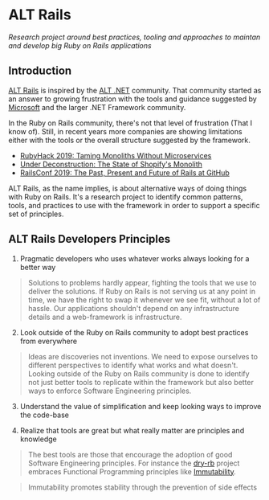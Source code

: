 # ALT Rails

*Research project around best practices, tooling and approaches to maintan and develop big Ruby on Rails applications*

## Introduction

[ALT Rails](https://github.com/cored/alt-rails) is inspired by the [ALT .NET](https://docs.microsoft.com/en-us/archive/msdn-magazine/2008/march/%7b-end-bracket-%7d-what-is-alt-net) community. That community started as an answer to growing frustration with the tools and guidance suggested by [Microsoft](https://microsoft.com) and the larger .NET Framework community.

In the Ruby on Rails community, there's not that level of frustration (That I know of). Still, in recent years more companies are showing limitations either with the tools or the overall structure suggested by the framework.

- [RubyHack 2019: Taming Monoliths Without Microservices](https://www.youtube.com/watch?v=uBSIKLgOz_o)
- [Under Deconstruction: The State of Shopify's Monolith](https://shopify.engineering/shopify-monolith)
- [RailsConf 2019: The Past, Present and Future of Rails at GitHub](https://www.youtube.com/watch?v=vIScxVu00bs)

ALT Rails, as the name implies, is about alternative ways of doing things with Ruby on Rails. It's a research project to identify common patterns, tools, and practices to use with the framework in order to support a specific set of principles. 

## ALT Rails Developers Principles 

1. Pragmatic developers who uses whatever works always looking for a better way
> Solutions to problems hardly appear, fighting the tools that we use to deliver the solutions.
> If Ruby on Rails is not serving us at any point in time, we have the right to swap it whenever we see fit, without a lot of hassle. Our applications shouldn't depend on any infrastructure details and a web-framework is infrastructure. 
  
2. Look outside of the Ruby on Rails community to adopt best practices from everywhere
> Ideas are discoveries not inventions. We need to expose ourselves to different perspectives to identify what works and what doesn't.
> Looking outside of the Ruby on Rails community is done to identify not just better tools to replicate within the framework but also better ways to enforce Software Engineering principles.

3. Understand the value of simplification and keep looking ways to improve the code-base

4. Realize that tools are great but what really matter are principles and knowledge
> The best tools are those that encourage the adoption of good Software Engineering principles.
> For instance the [dry-rb](https://dry-rb.org/) project embraces Functional Programming principles like [Immutability](https://en.wikipedia.org/wiki/Immutable_object).

> Immutability promotes stability through the prevention of side effects
